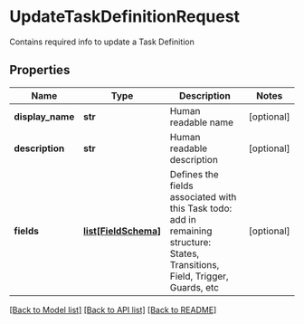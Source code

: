 # UpdateTaskDefinitionRequest

Contains required info to update a Task Definition

## Properties
Name | Type | Description | Notes
------------ | ------------- | ------------- | -------------
**display_name** | **str** | Human readable name | [optional] 
**description** | **str** | Human readable description | [optional] 
**fields** | [**list[FieldSchema]**](FieldSchema.md) | Defines the fields associated with this Task  todo: add in remaining structure: States, Transitions, Field, Trigger, Guards, etc | [optional] 

[[Back to Model list]](../README.md#documentation-for-models) [[Back to API list]](../README.md#documentation-for-api-endpoints) [[Back to README]](../README.md)


